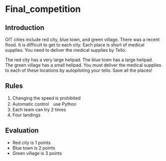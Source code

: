 # Final_competition

## Introduction
OIT cities include red city, blue town, and green village. There was a recent flood.
It is difficult to get to each city. 
Each place is short of medical supplies. 
You need to deliver the medical supplies by Tello.

The red city has a very large helipad. The blue town has a large helipad. The green village has a small helipad.
You must deliver the medical supplies to each of these locations by autopiloting your tello. Save all the places!

## Rules
1. Changing the speed is prohibited
2. Automatic control　use Python
3. Each team can try 2 times
4. Four landings

## Evaluation
- Red city is 1 points
- Blue town is 2 points 
- Green village is 3 points


